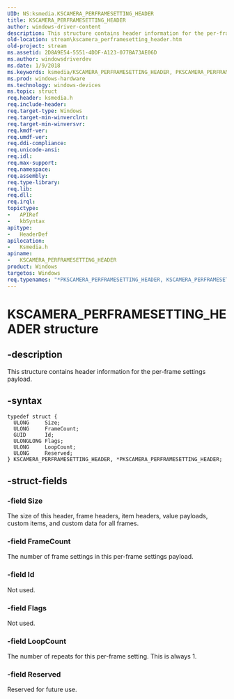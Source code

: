 ```yaml
---
UID: NS:ksmedia.KSCAMERA_PERFRAMESETTING_HEADER
title: KSCAMERA_PERFRAMESETTING_HEADER
author: windows-driver-content
description: This structure contains header information for the per-frame settings payload.
old-location: stream\kscamera_perframesetting_header.htm
old-project: stream
ms.assetid: 2D8A9E54-5551-4DDF-A123-077BA73AE06D
ms.author: windowsdriverdev
ms.date: 1/9/2018
ms.keywords: ksmedia/KSCAMERA_PERFRAMESETTING_HEADER, PKSCAMERA_PERFRAMESETTING_HEADER, *PKSCAMERA_PERFRAMESETTING_HEADER, KSCAMERA_PERFRAMESETTING_HEADER structure [Streaming Media Devices], KSCAMERA_PERFRAMESETTING_HEADER, stream.kscamera_perframesetting_header, PKSCAMERA_PERFRAMESETTING_HEADER structure pointer [Streaming Media Devices], ksmedia/PKSCAMERA_PERFRAMESETTING_HEADER
ms.prod: windows-hardware
ms.technology: windows-devices
ms.topic: struct
req.header: ksmedia.h
req.include-header: 
req.target-type: Windows
req.target-min-winverclnt: 
req.target-min-winversvr: 
req.kmdf-ver: 
req.umdf-ver: 
req.ddi-compliance: 
req.unicode-ansi: 
req.idl: 
req.max-support: 
req.namespace: 
req.assembly: 
req.type-library: 
req.lib: 
req.dll: 
req.irql: 
topictype:
-	APIRef
-	kbSyntax
apitype:
-	HeaderDef
apilocation:
-	Ksmedia.h
apiname:
-	KSCAMERA_PERFRAMESETTING_HEADER
product: Windows
targetos: Windows
req.typenames: "*PKSCAMERA_PERFRAMESETTING_HEADER, KSCAMERA_PERFRAMESETTING_HEADER"
---
```


# KSCAMERA_PERFRAMESETTING_HEADER structure


## -description


This structure contains header information for the per-frame settings payload.


## -syntax


````
typedef struct {
  ULONG     Size;
  ULONG     FrameCount;
  GUID      Id;
  ULONGLONG Flags;
  ULONG     LoopCount;
  ULONG     Reserved;
} KSCAMERA_PERFRAMESETTING_HEADER, *PKSCAMERA_PERFRAMESETTING_HEADER;
````


## -struct-fields




### -field Size

The size of this header, frame headers, item headers, value payloads, custom items, and custom data for all frames.


### -field FrameCount

The number of frame settings in this per-frame settings payload.


### -field Id

Not used.


### -field Flags

Not used.


### -field LoopCount

The number of repeats for this per-frame setting. This is always 1.


### -field Reserved

Reserved for future use.

